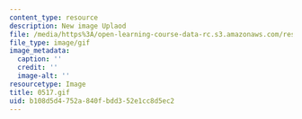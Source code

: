 ```yaml
---
content_type: resource
description: New image Uplaod
file: /media/https%3A/open-learning-course-data-rc.s3.amazonaws.com/res-21g-01-kana-spring-2010/b108d5d4752a840fbdd352e1cc8d5ec2_0517.gif
file_type: image/gif
image_metadata:
  caption: ''
  credit: ''
  image-alt: ''
resourcetype: Image
title: 0517.gif
uid: b108d5d4-752a-840f-bdd3-52e1cc8d5ec2
---
```

